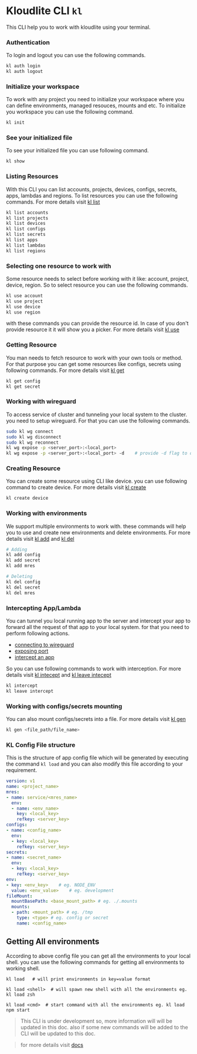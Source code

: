 # Kloudlite CLI `kl`

This CLI help you to work with kloudlite using your terminal.

### Authentication

To login and logout you can use the following commands.

```sh
kl auth login
kl auth logout
```

### Initialize your workspace
To work with any project you need to initialize your workspace where you can define 
environments, managed resouces, mounts and etc.
To initialize you workspace you can use the following command.
```sh
kl init
```

### See your initialized file
To see your initialized file you can use following command.
```sh
kl show
```



### Listing Resources

With this CLI you can list accounts, projects, devices, configs, secrets, apps, lambdas and regions.
To list resources you can use the following commands.
For more details visit [kl list](./docs/kl_list.md)


```sh
kl list accounts
kl list projects
kl list devices
kl list configs
kl list secrets
kl list apps
kl list lambdas
kl list regions
```

### Selecting one resource to work with 

Some resource needs to select before working with it like: account, project, device, region. 
So to select resource you can use the following commands.

```sh
kl use account
kl use project
kl use device
kl use region
```

with these commands you can provide the resource id. In case of you don't provide resource 
it it will show you a picker. For more details visit [kl use](./docs/kl_use.md)

### Getting Resource

You man needs to fetch resource to work with your own tools or method. 
For that purpose you can get some resources like configs, secrets using following commands. 
For more details visit [kl get](./docs/kl_get.md)

```sh
kl get config
kl get secret
```

### Working with wireguard

To access service of cluster and tunneling your local system to the cluster. you need to setup wireguard.
For that you can use the following commands.

```sh
sudo kl wg connect
sudo kl wg disconnect
sudo kl wg reconnect
kl wg expose -p <server_port>:<local_port>
kl wg expose -p <server_port>:<local_port> -d    # provide -d flag to delete
```

### Creating Resource
You can create some resource using CLI like device. you can use following command to create device. 
For more details visit [kl create](./docs/kl_create.md)

```sh
kl create device
```

### Working with environments
We support multiple environments to work with. these commands 
will help you to use and create new environments and delete environments.
For more details visit [kl add](./docs/kl_add.md) and [kl del](./docs/kl_del.md)


```sh
# Adding
kl add config
kl add secret
kl add mres

# Deleting
kl del config
kl del secret
kl del mres
```

### Intercepting App/Lambda
You can tunnel you local running app to the server and intercept your app to forward all the request of that app to your local system. 
for that you need to perform following actions.
- [connecting to wireguard](./docs/kl_wg_connect.md)
- [exposing port](./docs/kl_wg_expose.md)
- [intercept an app](./docs/kl_intercept.md)

So you can use following commands to work with interception. 
For more details visit [kl intecept](./docs/kl_intercept.md) and [kl leave intecept](./docs/kl_intercept.md)

```sh
kl intercept
kl leave intercept
```

### Working with configs/secrets mounting
You can also mount configs/secrets into a file.
For more details visit [kl gen](./docs/kl_gen.md)

```sh
kl gen <file_path/file_name>
```


### KL Config File structure
This is the structure of app config file which will be generated by executing the command `kl load` and 
you can also modify this file according to your requirement.
```yaml
version: v1
name: <project_name>
mres: 
- name: service/<mres_name>
  env:
  - name: <env_name>
    key: <local_key>
    refkey: <server_key>
configs:
- name: <config_name>
  env:
  - key: <local_key>
    refkey: <server_key>
secrets:
- name: <secret_name>
  env:
  - key: <local_key> 
    refkey: <server_key> 
env:
- key: <env_key>    # eg. NODE_ENV
  value: <env_value>    # eg. development
fileMount:
  mountBasePath: <base_mount_path> # eg. ./.mounts
  mounts:
  - path: <mount_path> # eg. /tmp
    type: <type> # eg. config or secret
    name: <config_name>
```

## Getting All environments 
According to above config file you can get all the environments to your local shell.
you can use the following commands for getting all environments to working shell.
```
kl load   # will print environments in key=value format

kl load <shell>  # will spawn new shell with all the environments eg. kl load zsh

kl load <cmd>  # start command with all the environments eg. kl load npm start
```



> This CLI is under development so, more information will will be updated in this doc. also if some new commands will be added to the CLI will be updated to this doc.


> for more details visit [docs](./docs/kl.md)
